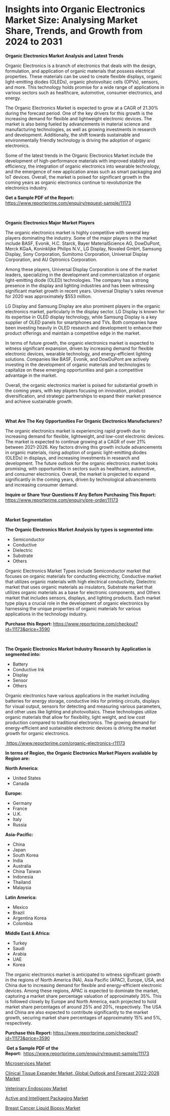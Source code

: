 <p><h1>Insights into Organic Electronics Market Size: Analysing Market Share, Trends, and Growth from 2024 to 2031</h1></p><p><strong>Organic Electronics Market Analysis and Latest Trends</strong></p>
<p><p>Organic Electronics is a branch of electronics that deals with the design, formulation, and application of organic materials that possess electrical properties. These materials can be used to create flexible displays, organic light-emitting diodes (OLEDs), organic photovoltaic cells (OPVs), sensors, and more. This technology holds promise for a wide range of applications in various sectors such as healthcare, automotive, consumer electronics, and energy.</p><p>The Organic Electronics Market is expected to grow at a CAGR of 21.30% during the forecast period. One of the key drivers for this growth is the increasing demand for flexible and lightweight electronic devices. The market is also being fueled by advancements in material science and manufacturing technologies, as well as growing investments in research and development. Additionally, the shift towards sustainable and environmentally friendly technology is driving the adoption of organic electronics.</p><p>Some of the latest trends in the Organic Electronics Market include the development of high-performance materials with improved stability and efficiency, the integration of organic electronics into wearable technology, and the emergence of new application areas such as smart packaging and IoT devices. Overall, the market is poised for significant growth in the coming years as organic electronics continue to revolutionize the electronics industry.</p></p>
<p><strong>Get a Sample PDF of the Report:&nbsp;</strong> <a href="https://www.reportprime.com/enquiry/request-sample/11173">https://www.reportprime.com/enquiry/request-sample/11173</a></p>
<p>&nbsp;</p>
<p><strong>Organic Electronics Major Market Players</strong></p>
<p><p>The organic electronics market is highly competitive with several key players dominating the industry. Some of the major players in the market include BASF, Evonik, H.C. Starck, Bayer MaterialScience AG, DowDuPont, Merck KGaA, Koninklijke Philips N.V., LG Display, Novaled GmbH, Samsung Display, Sony Corporation, Sumitomo Corporation, Universal Display Corporation, and AU Optronics Corporation.</p><p>Among these players, Universal Display Corporation is one of the market leaders, specializing in the development and commercialization of organic light-emitting diode (OLED) technologies. The company has a strong presence in the display and lighting industries and has been witnessing significant market growth in recent years. Universal Display's sales revenue for 2020 was approximately $553 million.</p><p>LG Display and Samsung Display are also prominent players in the organic electronics market, particularly in the display sector. LG Display is known for its expertise in OLED display technology, while Samsung Display is a key supplier of OLED panels for smartphones and TVs. Both companies have been investing heavily in OLED research and development to enhance their product offerings and maintain a competitive edge in the market.</p><p>In terms of future growth, the organic electronics market is expected to witness significant expansion, driven by increasing demand for flexible electronic devices, wearable technology, and energy-efficient lighting solutions. Companies like BASF, Evonik, and DowDuPont are actively investing in the development of organic materials and technologies to capitalize on these emerging opportunities and gain a competitive advantage in the market.</p><p>Overall, the organic electronics market is poised for substantial growth in the coming years, with key players focusing on innovation, product diversification, and strategic partnerships to expand their market presence and achieve sustainable growth.</p></p>
<p>&nbsp;</p>
<p><strong>What Are The Key Opportunities For Organic Electronics Manufacturers?</strong></p>
<p><p>The organic electronics market is experiencing rapid growth due to increasing demand for flexible, lightweight, and low-cost electronic devices. The market is expected to continue growing at a CAGR of over 21% between 2021-2026. Key factors driving this growth include advancements in organic materials, rising adoption of organic light-emitting diodes (OLEDs) in displays, and increasing investments in research and development. The future outlook for the organic electronics market looks promising, with opportunities in sectors such as healthcare, automotive, and consumer electronics. Overall, the market is projected to expand significantly in the coming years, driven by technological advancements and increasing consumer demand.</p></p>
<p><strong>Inquire or Share Your Questions If Any Before Purchasing This Report:</strong> <a href="https://www.reportprime.com/enquiry/pre-order/11173">https://www.reportprime.com/enquiry/pre-order/11173</a></p>
<p>&nbsp;</p>
<p><strong>Market Segmentation</strong></p>
<p><strong>The Organic Electronics Market Analysis by types is segmented into:</strong></p>
<p><ul><li>Semiconductor</li><li>Conductive</li><li>Dielectric</li><li>Substrate</li><li>Others</li></ul></p>
<p><p>Organic Electronics Market Types include Semiconductor market that focuses on organic materials for conducting electricity, Conductive market that utilizes organic materials with high electrical conductivity, Dielectric market that uses organic materials as insulators, Substrate market that utilizes organic materials as a base for electronic components, and Others market that includes sensors, displays, and lighting products. Each market type plays a crucial role in the development of organic electronics by harnessing the unique properties of organic materials for various applications in the technology industry.</p></p>
<p><strong>Purchase this Report:&nbsp;</strong><a href="https://www.reportprime.com/checkout?id=11173&price=3590">https://www.reportprime.com/checkout?id=11173&price=3590</a></p>
<p>&nbsp;</p>
<p><strong>The Organic Electronics Market Industry Research by Application is segmented into:</strong></p>
<p><ul><li>Battery</li><li>Conductive Ink</li><li>Display</li><li>Sensor</li><li>Others</li></ul></p>
<p><p>Organic electronics have various applications in the market including batteries for energy storage, conductive inks for printing circuits, displays for visual output, sensors for detecting and measuring various parameters, and other uses like lighting and photovoltaics. These technologies utilize organic materials that allow for flexibility, light weight, and low cost production compared to traditional electronics. The growing demand for energy-efficient and sustainable electronic devices is driving the market growth for organic electronics.</p></p>
<p><a href="https://www.reportprime.com/organic-electronics-r11173">&nbsp;https://www.reportprime.com/organic-electronics-r11173</a></p>
<p><strong>In terms of Region, the Organic Electronics Market Players available by Region are:</strong></p>
<p>
    <p> <strong> North America: </strong>
        <ul>
            <li>United States</li>
            <li>Canada</li>
        </ul>
        </p> 
    <p> <strong> Europe: </strong>
        <ul>
            <li>Germany</li>
            <li>France</li>
            <li>U.K.</li>
            <li>Italy</li>
            <li>Russia</li>
        </ul>
        </p> 
    <p> <strong> Asia-Pacific: </strong>
        <ul>
            <li>China</li>
            <li>Japan</li>
            <li>South Korea</li>
            <li>India</li>
            <li>Australia</li>
            <li>China Taiwan</li>
            <li>Indonesia</li>
            <li>Thailand</li>
            <li>Malaysia</li>
        </ul>
        </p> 
    <p> <strong> Latin America: </strong>
        <ul>
            <li>Mexico</li>
            <li>Brazil</li>
            <li>Argentina Korea</li>
            <li>Colombia</li>
        </ul>
        </p> 
    <p> <strong> Middle East & Africa: </strong>
        <ul>
            <li>Turkey</li>
            <li>Saudi</li>
            <li>Arabia</li>
            <li>UAE</li>
            <li>Korea</li>
        </ul>
    </p>
    </p>
<p><p>The organic electronics market is anticipated to witness significant growth in the regions of North America (NA), Asia Pacific (APAC), Europe, USA, and China due to increasing demand for flexible and energy-efficient electronic devices. Among these regions, APAC is expected to dominate the market, capturing a market share percentage valuation of approximately 35%. This is followed closely by Europe and North America, each projected to hold market share percentages of around 25% and 20%, respectively. The USA and China are also expected to contribute significantly to the market growth, securing market share percentages of approximately 15% and 5%, respectively.</p></p>
<p><strong>Purchase this Report: </strong><a href="https://www.reportprime.com/checkout?id=11173&price=3590">https://www.reportprime.com/checkout?id=11173&price=3590</a></p>
<p>&nbsp;<strong>Get a Sample PDF of the Report:&nbsp;&nbsp;</strong><a href="https://www.reportprime.com/enquiry/request-sample/11173">https://www.reportprime.com/enquiry/request-sample/11173</a></p>
<p><strong></strong></p>
<p><p><a href="https://github.com/globismark/Market-Research-Report-List-5/blob/main/microservices-market.md">Microservices Market</a></p><p><a href="https://issuu.com/reportprime-2/docs/clinical-tissue-expander-market-glo_e6624a6a2f9e7d">Clinical Tissue Expander Market, Global Outlook and Forecast 2022-2028 Market</a></p><p><a href="https://github.com/dmmanir420/Market-Research-Report-List-2/blob/main/veterinary-endoscopy-market.md">Veterinary Endoscopy Market</a></p><p><a href="https://github.com/gcimaudf65/Market-Research-Report-List-2/blob/main/active-and-intelligent-packaging-market.md">Active and Intelligent Packaging Market</a></p><p><a href="https://github.com/susanjprice2023/Market-Research-Report-List-2/blob/main/breast-cancer-liquid-biopsy-market.md">Breast Cancer Liquid Biopsy Market</a></p></p>